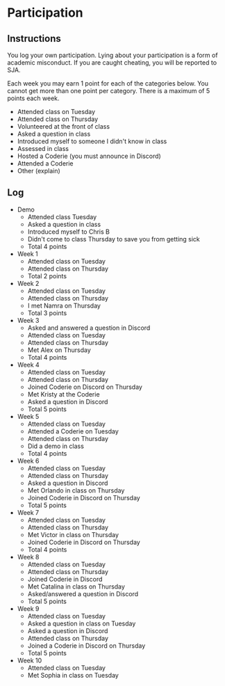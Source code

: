 Participation
=============

## Instructions ##

You log your own participation. Lying about your participation is a form of
academic misconduct. If you are caught cheating, you will be reported to SJA.

Each week you may earn 1 point for each of the categories below. You cannot get
more than one point per category. There is a maximum of 5 points each week.

+ Attended class on Tuesday
+ Attended class on Thursday
+ Volunteered at the front of class
+ Asked a question in class
+ Introduced myself to someone I didn't know in class
+ Assessed in class
+ Hosted a Coderie (you must announce in Discord)
+ Attended a Coderie
+ Other (explain)

## Log ##

- Demo
	+ Attended class Tuesday
	+ Asked a question in class
	+ Introduced myself to Chris B
	+ Didn't come to class Thursday to save you from getting sick
	+ Total 4 points
- Week 1
	+ Attended class on Tuesday
	+ Attended class on Thursday
	+ Total 2 points
- Week 2
	+ Attended class on Tuesday
	+ Attended class on Thursday
	+ I met Namra on Thursday
	+ Total 3 points
- Week 3
	+ Asked and answered a question in Discord
	+ Attended class on Tuesday
	+ Attended class on Thursday
	+ Met Alex on Thursday
	+ Total 4 points
- Week 4
	+ Attended class on Tuesday
	+ Attended class on Thursday
	+ Joined Coderie on Discord on Thursday
	+ Met Kristy at the Coderie
	+ Asked a question in Discord
	+ Total 5 points
- Week 5
	+ Attended class on Tuesday
	+ Attended a Coderie on Tuesday
	+ Attended class on Thursday
	+ Did a demo in class
	+ Total 4 points
- Week 6
	+ Attended class on Tuesday
	+ Attended class on Thursday
	+ Asked a question in Discord
	+ Met Orlando in class on Thursday
	+ Joined Coderie in Discord on Thursday
	+ Total 5 points
- Week 7
	+ Attended class on Tuesday
	+ Attended class on Thursday
	+ Met Victor in class on Thursday
	+ Joined Coderie in Discord on Thursday
	+ Total 4 points
- Week 8
	+ Attended class on Tuesday
	+ Attended class on Thursday
	+ Joined Coderie in Discord
	+ Met Catalina in class on Thursday
	+ Asked/answered a question in Discord
	+ Total 5 points
- Week 9
	+ Attended class on Tuesday
	+ Asked a question in class on Tuesday
	+ Asked a question in Discord
	+ Attended class on Thursday
	+ Joined a Coderie in Discord on Thursday
	+ Total 5 points
- Week 10
	+ Attended class on Tuesday
	+ Met Sophia in class on Tuesday
